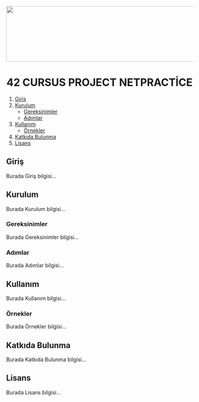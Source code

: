 <img src="https://i.imgur.com/TvlDmPS.png" width="1500" height="150">
<div align="center">
  <h1>42 CURSUS PROJECT NETPRACTİCE</h1>
</div>

1. [Giriş](#giriş)
2. [Kurulum](#kurulum)
   - [Gereksinimler](#gereksinimler)
   - [Adımlar](#adımlar)
3. [Kullanım](#kullanım)
   - [Örnekler](#örnekler)
4. [Katkıda Bulunma](#katkıda-bulunma)
5. [Lisans](#lisans)

## Giriş
Burada Giriş bilgisi...

## Kurulum
Burada Kurulum bilgisi...

### Gereksinimler
Burada Gereksinimler bilgisi...

### Adımlar
Burada Adımlar bilgisi...

## Kullanım
Burada Kullanım bilgisi...

### Örnekler
Burada Örnekler bilgisi...

## Katkıda Bulunma
Burada Katkıda Bulunma bilgisi...

## Lisans
Burada Lisans bilgisi...
